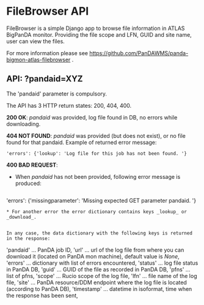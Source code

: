 FileBrowser API
=====

FileBrowser is a simple Django app to browse file information in ATLAS BigPanDA 
monitor. Providing the file scope and LFN, GUID and site name, user can view the files. 

For more information please see https://github.com/PanDAWMS/panda-bigmon-atlas-filebrowser .

API: ?pandaid=XYZ
-----------
The 'pandaid' parameter is compulsory.

The API has 3 HTTP return states: 200, 404, 400.

**200 OK**: _pandaid_ was provided, log file found in DB, no errors while downloading.

**404 NOT FOUND**: _pandaid_ was provided (but does not exist), or no file found for that pandaid. Example of returned error message:
  ```
'errors': {'lookup': 'Log file for this job has not been found. '}
  ```
**400 BAD REQUEST**:

* When _pandaid_ has not been provided, following error message is produced:
  ```
'errors': {'missingparameter': 'Missing expected GET parameter pandaid. '}
  ```
* For another error the error dictionary contains keys _lookup_ or _download_.


In any case, the data dictionary with the following keys is returned in the response: 
  ```
'pandaid'    ... PanDA job ID,
'url'        ... url of the log file from where you can download it (located on PanDA mon machine), default value is _None_,
'errors'     ... dictionary with list of errors encountered, 
'status'     ... log file status in PanDA DB, 
'guid'       ... GUID of the file as recorded in PanDA DB, 
'pfns'       ... list of pfns, 
'scope'      ... Rucio scope of the log file,
'lfn'        ... file name of the log file, 
'site'       ... PanDA resource/DDM endpoint where the log file is located (according to PanDA DB),
'timestamp'  ... datetime in isoformat, time when the response has been sent,
  ```

